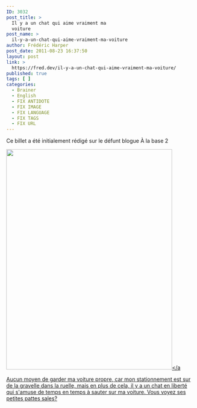 ```yaml
---
ID: 3032
post_title: >
  Il y a un chat qui aime vraiment ma
  voiture
post_name: >
  il-y-a-un-chat-qui-aime-vraiment-ma-voiture
author: Frédéric Harper
post_date: 2011-08-23 16:37:50
layout: post
link: >
  https://fred.dev/il-y-a-un-chat-qui-aime-vraiment-ma-voiture/
published: true
tags: [ ]
categories:
  - Brainer
  - English
  - FIX ANTIDOTE
  - FIX IMAGE
  - FIX LANGUAGE
  - FIX TAGS
  - FIX URL
---
```

<div id="deadblog">
  Ce billet a été initialement rédigé sur le défunt blogue À la base 2
</div>

<a href="http://fred.dev/?attachment_id=6014" rel="attachment wp-att-6014"><img title="1c" src="http://fred.dev/wp-content/uploads/2011/08/1c-440x586.jpg" alt="" width="440" height="586" /></a<p>
  Aucun moyen de garder ma voiture propre, car mon stationnement est sur de la gravelle dans la ruelle, mais en plus de cela, il y a un chat en liberté qui s'amuse de temps en temps à sauter sur ma voiture. Vous voyez ses petites pattes sales?
</p></a>